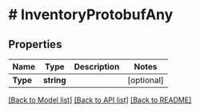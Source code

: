 # # InventoryProtobufAny


## Properties 


Name | Type | Description | Notes
------------ | ------------- | ------------- | -------------
**Type**| **string** |   | [optional]


[[Back to Model list]](../../README.md#models) [[Back to API list]](../../README.md#endpoints) [[Back to README]](../../README.md)

